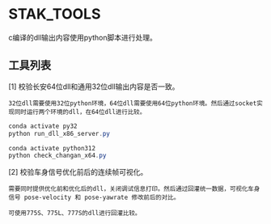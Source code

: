 # STAK_TOOLS

c编译的dll输出内容使用python脚本进行处理。

## 工具列表

[1] 校验长安64位dll和通用32位dll输出内容是否一致。

    32位dll需要使用32位python环境，64位dll需要使用64位python环境。然后通过socket实现同时运行两个环境的dll，在64位dll进行比较。

```powershell
conda activate py32
python run_dll_x86_server.py

conda activate python312
python check_changan_x64.py
```

[2] 校验车身信号优化前后的连续帧可视化。

    需要同时提供优化前和优化后的dll，关闭调试信息打印。然后通过回灌统一数据，可视化车身信号 pose-velocity 和 pose-yawrate 修改前后的对比。

    可使用775S、775L、777S的dll进行回灌比较。
